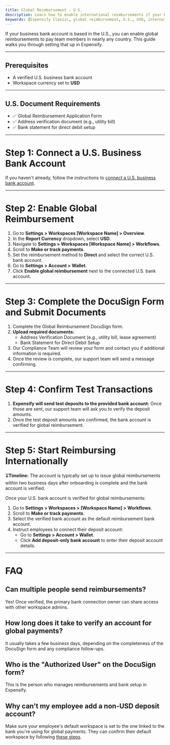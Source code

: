 ```yaml
---
title: Global Reimbursement - U.S.
description: Learn how to enable international reimbursements if your business bank account is in the U.S.
keywords: [Expensify Classic, global reimbursement, U.S., USD, international payments, direct deposit, DocuSign, compliance]
---
```

<div id="expensify-classic" markdown="1">

If your business bank account is based in the U.S., you can enable global reimbursements to pay team members in nearly any country. This guide walks you through setting that up in Expensify.

---

## Prerequisites
- A verified U.S. business bank account
- Workspace currency set to **USD**

---

## U.S. Document Requirements
- ✅ Global Reimbursement Application Form
- ✅ Address verification document (e.g., utility bill)
- ✅ Bank statement for direct debit setup

---

# Step 1: Connect a U.S. Business Bank Account
If you haven't already, follow the instructions to [connect a U.S. business bank account](https://help.expensify.com/articles/expensify-classic/bank-accounts-and-payments/bank-accounts/Connect-US-Business-Bank-Account).

---

# Step 2: Enable Global Reimbursement
1. Go to **Settings > Workspaces [Workspace Name] > Overview**.
2. In the **Report Currency** dropdown, select **USD**.
3. Navigate to **Settings > Workspaces [Workspace Name] > Workflows**.
4. Scroll to **Make or track payments**.
5. Set the reimbursement method to **Direct** and select the correct U.S. bank account.
6. Go to **Settings > Account > Wallet**.
7. Click **Enable global reimbursement** next to the connected U.S. bank account.

---

# Step 3: Complete the DocuSign Form and Submit Documents  
1. Complete the Global Reimbursement DocuSign form.
2. **Upload required documents:**
   - Address Verification Document (e.g., utility bill, lease agreement)
   - Bank Statement for Direct Debit Setup
3. Our Compliance Team will review your form and contact you if additional information is required.
4. Once the review is complete, our support team will send a message confirming.

---

# Step 4: Confirm Test Transactions
1. **Expensify will send test deposits to the provided bank account:** Once those are sent, our support team will ask you to verify the deposit amounts.
2. Once the test deposit amounts are confirmed, the bank account is verified for global reimbursement.

---

# Step 5: Start Reimbursing Internationally

⏳**Timeline:** The account is typically set up to issue global reimbursements within two business days after onboarding is complete and the bank account is verified.

Once your U.S. bank account is verified for global reimbursements:
1. Go to **Settings > Workspaces > [Workspace Name] > Workflows**.
2. Scroll to **Make or track payments**.
3. Select the verified bank account as the default reimbursement bank account.
4. Instruct employees to connect their deposit account:
   - Go to **Settings > Account > Wallet**.
   - Click **Add deposit-only bank account** to enter their deposit account details.

---

# FAQ

## Can multiple people send reimbursements?
Yes! Once verified, the primary bank connection owner can share access with other workspace admins.

## How long does it take to verify an account for global payments?
It usually takes a few business days, depending on the completeness of the DocuSign form and any compliance follow-ups.

## Who is the "Authorized User" on the DocuSign form?
This is the person who manages reimbursements and bank setup in Expensify.

## Why can't my employee add a non-USD deposit account?
Make sure your employee's default workspace is set to the one linked to the bank you're using for global payments. They can confirm their default workspace by following [these steps](https://help.expensify.com/articles/expensify-classic/workspaces/Navigate-multiple-workspaces).

</div>
